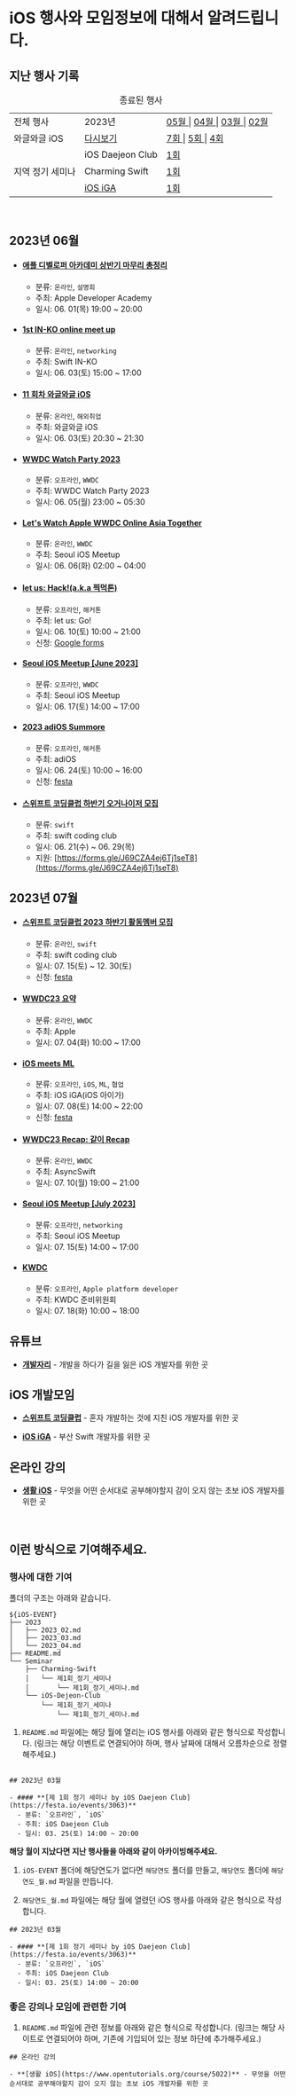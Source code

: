# iOS 행사와 모임정보에 대해서 알려드립니다.

## 지난 행사 기록

<table>
	<caption>종료된 행사</caption>
	<tr>
    <td> 전체 행사 </td>
		<td> 2023년 </td>
		<td>
			<a href="./2023/2023_05.md"> 05월 </a> | 
		        <a href="./2023/2023_04.md"> 04월 </a> | 
			<a href="./2023/2023_03.md"> 03월 </a> | 
			<a href="./2023/2023_02.md"> 02월 </a>
		</td>
	</tr>
  <tr>
    <td> 와글와글 iOS </td>
    <td> <a href="https://youtube.com/playlist?list=PL1PI2d-NlJ8t2X2VMihKC3uyCTR9yCJeQ"> 다시보기 </a> </td>
		<td>
      <a href="https://github.com/Swift-Coding-Club/iOS-EVENT/blob/main/2023/2023_03.md#%EC%A0%9C-7%ED%9A%8C-%EC%99%80%EA%B8%80%EC%99%80%EA%B8%80-ios"> 7회 </a>
        |
			<a href="https://github.com/Swift-Coding-Club/iOS-EVENT/blob/main/2023/2023_02.md#%EC%A0%9C-5%ED%9A%8C-%EC%99%80%EA%B8%80%EC%99%80%EA%B8%80-ios"> 5회 </a>
      |
      <a href="https://github.com/Swift-Coding-Club/iOS-EVENT/blob/main/2023/2023_02.md#%EC%A0%9C-4%ED%9A%8C-%EC%99%80%EA%B8%80%EC%99%80%EA%B8%80-ios"> 4회 </a>
    	</td>
    </tr>
  </tr>
  <tr>
    <td rowspan="4" > 지역 정기 세미나 </td>
    <tr>
      <td> iOS Daejeon Club </td>
      <td>
        <a href="https://github.com/Swift-Coding-Club/iOS-EVENT/blob/main/Seminar/iOS-Dejeon-Club/%EC%A0%9C1%ED%9A%8C_%EC%A0%95%EA%B8%B0_%EC%84%B8%EB%AF%B8%EB%82%98/%EC%A0%9C1%ED%9A%8C_%EC%A0%95%EA%B8%B0_%EC%84%B8%EB%AF%B8%EB%82%98.md"> 1회 </a>
      </td>
    </tr>
    <tr>
      <td> Charming Swift </td>
      <td>
        <a href="https://github.com/Swift-Coding-Club/iOS-EVENT/blob/main/Seminar/Charming-Swift/%EC%A0%9C1%ED%9A%8C_%EC%A0%95%EA%B8%B0_%EC%84%B8%EB%AF%B8%EB%82%98/%EC%A0%9C1%ED%9A%8C_%EC%A0%95%EA%B8%B0_%EC%84%B8%EB%AF%B8%EB%82%98.md"> 1회 </a>
      </td>
    </tr>
    <tr>
      <td> <a href ="https://ios-iga.vercel.app/"> iOS iGA</td>
      <td>
        <a href="https://ios-iga.vercel.app/"> 1회 </a>
      </td>
    </tr>
  </tr>
</table>

<br />

## 2023년 06월

- #### **[애플 디벨로퍼 아카데미 상반기 마무리 총정리](https://idserve-net.zoom.us/meeting/register/tZAvf-2spz4oGdXZ7Bh4pq8S-7uD0i5moXp0#/registration)**

  - 분류: `온라인`, `설명회`
  - 주최: Apple Developer Academy
  - 일시: 06. 01(목) 19:00 ~ 20:00

- #### **[1st IN-KO online meet up](https://airtable.com/shr0DGQpYDYQkg647)**

  - 분류: `온라인`, `networking`
  - 주최: Swift IN-KO
  - 일시: 06. 03(토) 15:00 ~ 17:00

- #### **[11 회차 와글와글 iOS](https://discord.gg/CheamVKw4h)**

  - 분류: `온라인`, `해외취업`
  - 주최: 와글와글 iOS
  - 일시: 06. 03(토) 20:30 ~ 21:30

- #### **[WWDC Watch Party 2023](https://festa.io/events/3547)**

  - 분류: `오프라인`, `WWDC`
  - 주최: WWDC Watch Party 2023
  - 일시: 06. 05(월) 23:00 ~ 05:30

- #### **[Let's Watch Apple WWDC Online Asia Together](https://www.meetup.com/ko-KR/seoul-ios-meetup/events/293796757/)**

  - 분류: `온라인`, `WWDC`
  - 주최: Seoul iOS Meetup
  - 일시: 06. 06(화) 02:00 ~ 04:00

- #### **[let us: Hack!(a.k.a 찍먹톤)](https://gamma.app/docs/let-us-Go--qsr1y57vqdo5nxj?mode=doc)**

  - 분류: `오프라인`, `해커톤`
  - 주최: let us: Go!
  - 일시: 06. 10(토) 10:00 ~ 21:00
  - 신청: [Google forms](https://docs.google.com/forms/d/1if9UU46XQ6edj9oLtxp6H3gRPIGF85ENLqM4l7ytYjA/edit)

- #### **[Seoul iOS Meetup [June 2023]](https://www.meetup.com/ko-KR/seoul-ios-meetup/events/293856626/)**

  - 분류: `오프라인`, `WWDC`
  - 주최: Seoul iOS Meetup
  - 일시: 06. 17(토) 14:00 ~ 17:00

- #### **[2023 adiOS Summore]([https://gamma.app/docs/let-us-Go--qsr1y57vqdo5nxj?mode=doc](https://festa.io/events/3556))**

  - 분류: `오프라인`, `해커톤`
  - 주최: adiOS
  - 일시: 06. 24(토) 10:00 ~ 16:00
  - 신청: [festa](https://festa.io/events/3556)

- #### **[스위프트 코딩클럽 하반기 오거나이저 모집](https://forms.gle/J69CZA4ej6Tj1seT8)**

  - 분류: `swift`
  - 주최: swift coding club
  - 일시: 06. 21(수) ~ 06. 29(목)
  - 지원: [https://forms.gle/J69CZA4ej6Tj1seT8](https://forms.gle/J69CZA4ej6Tj1seT8)

## 2023년 07월

- #### **[스위프트 코딩클럽 2023 하반기 활동멤버 모집](https://festa.io/events/3672)**

  - 분류: `온라인`, `swift`
  - 주최: swift coding club
  - 일시: 07. 15(토) ~ 12. 30(토)
  - 신청: [festa](https://festa.io/events/3672)

- #### **[WWDC23 요약](https://developer.apple.com/kr/events/schedule/)**

  - 분류: `온라인`, `WWDC`
  - 주최: Apple
  - 일시: 07. 04(화) 10:00 ~ 17:00

- #### **[iOS meets ML](https://ios-iga.vercel.app/)**

  - 분류: `오프라인`, `iOS`, `ML`, `협업`
  - 주최: iOS iGA(iOS 아이가)
  - 일시: 07. 08(토) 14:00 ~ 22:00
  - 신청: [festa](https://festa.io/events/3615)
  
- #### **[WWDC23 Recap: 같이 Recap](https://discord.com/channels/1113253077714214973/1125616613501190214)**

  - 분류: `온라인`, `WWDC`
  - 주최: AsyncSwift
  - 일시: 07. 10(월) 19:00 ~ 21:00
 
- #### **[Seoul iOS Meetup [July 2023]](https://www.meetup.com/seoul-ios-meetup/events/294368177)**

  - 분류: `오프라인`, `networking`
  - 주최: Seoul iOS Meetup
  - 일시: 07. 15(토) 14:00 ~ 17:00

- #### **[KWDC](https://kwdc.dev)**

  - 분류: `오프라인`, `Apple platform developer`
  - 주최: KWDC 준비위원회
  - 일시: 07. 18(화) 10:00 ~ 18:00

## 유튜브

- **[개발자리](https://www.youtube.com/@Leeo25)** - 개발을 하다가 길을 잃은 iOS 개발자를 위한 곳

## iOS 개발모임

- **[스위프트 코딩클럽](https://discord.gg/w4T2zgvbPv)** - 혼자 개발하는 것에 지친 iOS 개발자를 위한 곳

- **[iOS iGA](https://discord.gg/7BKZgFjGWV)** - 부산 Swift 개발자를 위한 곳

## 온라인 강의

- **[생활 iOS](https://www.opentutorials.org/course/5022)** - 무엇을 어떤 순서대로 공부해야할지 감이 오지 않는 초보 iOS 개발자를 위한 곳

<br>

## 이런 방식으로 기여해주세요.

### 행사에 대한 기여

폴더의 구조는 아래와 같습니다.

```
${iOS-EVENT}
├── 2023
│   ├── 2023_02.md
│   ├── 2023_03.md
│   └── 2023_04.md
├── README.md
└── Seminar
    ├── Charming-Swift
    │   └── 제1회_정기_세미나
    │       └── 제1회_정기_세미나.md
    └── iOS-Dejeon-Club
        └── 제1회_정기_세미나
            └── 제1회_정기_세미나.md
```

1. `README.md` 파일에는 해당 월에 열리는 iOS 행사를 아래와 같은 형식으로 작성합니다. (링크는 해당 이벤트로 연결되어야 하며, 행사 날짜에 대해서 오름차순으로 정렬해주세요.)

```

## 2023년 03월

- #### **[제 1회 정기 세미나 by iOS Daejeon Club](https://festa.io/events/3063)**
  - 분류: `오프라인`, `iOS`
  - 주최: iOS Daejeon Club
  - 일시: 03. 25(토) 14:00 ~ 20:00

```

**해당 월이 지났다면 지난 행사들을 아래와 같이 아카이빙해주세요.**

1. `iOS-EVENT` 폴더에 해당연도가 없다면 `해당연도` 폴더를 만들고, `해당연도` 폴더에 `해당연도_월.md` 파일을 만듭니다.

2. `해당연도_월.md` 파일에는 해당 월에 열렸던 iOS 행사를 아래와 같은 형식으로 작성합니다.

```
## 2023년 03월

- #### **[제 1회 정기 세미나 by iOS Daejeon Club](https://festa.io/events/3063)**
  - 분류: `오프라인`, `iOS`
  - 주최: iOS Daejeon Club
  - 일시: 03. 25(토) 14:00 ~ 20:00

```

### 좋은 강의나 모임에 관련한 기여

1. `README.md` 파일에 관련 정보를 아래와 같은 형식으로 작성합니다. (링크는 해당 사이트로 연결되어야 하며, 기존에 기입되어 있는 정보 하단에 추가해주세요.)

```
## 온라인 강의

- **[생활 iOS](https://www.opentutorials.org/course/5022)** - 무엇을 어떤 순서대로 공부해야할지 감이 오지 않는 초보 iOS 개발자를 위한 곳

```

